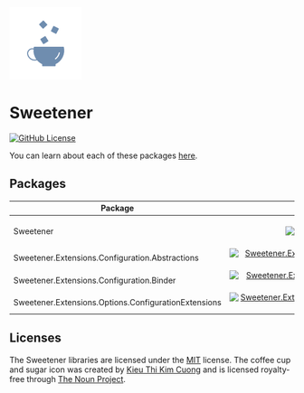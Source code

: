 [![Sweetener Alt Icon](src/Resources/Sweetener-Alt.png)](https://thenounproject.com/kieukimcuong/)

# Sweetener
[![GitHub License](https://img.shields.io/github/license/wsugarman/Sweetener?label=License)](https://github.com/wsugarman/Sweetener/blob/main/LICENSE)

You can learn about each of these packages [here](https://wsugarman.github.io/Sweetener).

## Packages

| Package | Build | Coverage | NuGet |
| ------- |:-----:|:--------:|:-----:|
| Sweetener | [![Sweetener Build Status](https://dev.azure.com/wsugarman/Sweetener/_apis/build/status/CI/Sweetener%20-%20CI?branchName=main)](https://dev.azure.com/wsugarman/Sweetener/_build/latest?definitionId=8&branchName=main) | [![Sweetener Coverage](https://img.shields.io/azure-devops/coverage/wsugarman/Sweetener/8?label=Coverage&logo=Azure-DevOps)](https://dev.azure.com/wsugarman/Sweetener/_build/latest?definitionId=8&branchName=main) | [![Sweetener NuGet Package](https://img.shields.io/nuget/vpre/Sweetener?label=NuGet&logo=NuGet)](https://www.nuget.org/packages/Sweetener/) |
| Sweetener.Extensions.Configuration.Abstractions | [![Sweetener.Extensions.Configuration.Abstractions Build Status](https://dev.azure.com/wsugarman/Sweetener/_apis/build/status/CI/Sweetener.Extensions.Configuration.Abstractions%20-%20CI?branchName=main)](https://dev.azure.com/wsugarman/Sweetener/_build/latest?definitionId=13&branchName=main) | [![Sweetener.Extensions.Configuration.Abstractions Coverage](https://img.shields.io/azure-devops/coverage/wsugarman/Sweetener/13?label=Coverage&logo=Azure-DevOps)](https://dev.azure.com/wsugarman/Sweetener/_build/latest?definitionId=13&branchName=main) | TBD |
| Sweetener.Extensions.Configuration.Binder | [![Sweetener.Extensions.Configuration.Binder Build Status](https://dev.azure.com/wsugarman/Sweetener/_apis/build/status/CI/Sweetener.Extensions.Configuration.Binder%20-%20CI?branchName=main)](https://dev.azure.com/wsugarman/Sweetener/_build/latest?definitionId=14&branchName=main) | [![Sweetener.Extensions.Configuration.Binder Coverage](https://img.shields.io/azure-devops/coverage/wsugarman/Sweetener/14?label=Coverage&logo=Azure-DevOps)](https://dev.azure.com/wsugarman/Sweetener/_build/latest?definitionId=14&branchName=main) | TBD |
| Sweetener.Extensions.Options.ConfigurationExtensions | [![Sweetener.Extensions.Options.ConfigurationExtensions Build Status](https://dev.azure.com/wsugarman/Sweetener/_apis/build/status/CI/Sweetener.Extensions.Options.ConfigurationExtensions%20-%20CI?branchName=main)](https://dev.azure.com/wsugarman/Sweetener/_build/latest?definitionId=15&branchName=main) | [![Sweetener.Extensions.Options.ConfigurationExtensions Coverage](https://img.shields.io/azure-devops/coverage/wsugarman/Sweetener/15?label=Coverage&logo=Azure-DevOps)](https://dev.azure.com/wsugarman/Sweetener/_build/latest?definitionId=15&branchName=main) | TBD |

## Licenses
The Sweetener libraries are licensed under the [MIT](https://github.com/wsugarman/Sweetener/blob/main/LICENSE)
license. The coffee cup and sugar icon was created by [Kieu Thi Kim Cuong](https://thenounproject.com/kieukimcuong/)
and is licensed royalty-free through [The Noun Project](https://thenounproject.com/).